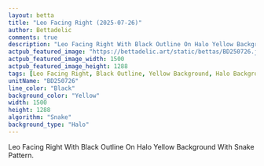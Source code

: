 ```yaml
---
layout: betta
title: "Leo Facing Right (2025-07-26)"
author: Bettadelic
comments: true
description: "Leo Facing Right With Black Outline On Halo Yellow Background With Snake Pattern."
actpub_featured_image: "https://bettadelic.art/static/bettas/BD250726.jpg"
actpub_featured_image_width: 1500
actpub_featured_image_height: 1288
tags: [Leo Facing Right, Black Outline, Yellow Background, Halo Background Pattern, Snake Pattern, July 2025]
unitName: "BD250726"
line_color: "Black"
background_color: "Yellow"
width: 1500
height: 1288
algorithm: "Snake"
background_type: "Halo"
---
```


Leo Facing Right With Black Outline On Halo Yellow Background With Snake Pattern.
